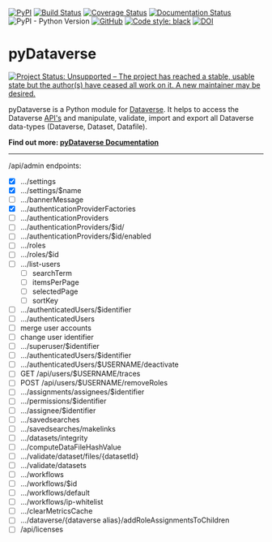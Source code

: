 [![PyPI](https://img.shields.io/pypi/v/pyDataverse.svg)](https://pypi.org/project/pyDataverse/) [![Build Status](https://travis-ci.com/gdcc/pyDataverse.svg?branch=master)](https://travis-ci.com/gdcc/pyDataverse) [![Coverage Status](https://coveralls.io/repos/github/gdcc/pyDataverse/badge.svg)](https://coveralls.io/github/gdcc/pyDataverse) [![Documentation Status](https://readthedocs.org/projects/pydataverse/badge/?version=latest)](https://pydataverse.readthedocs.io/en/latest) ![PyPI - Python Version](https://img.shields.io/pypi/pyversions/pydataverse.svg) [![GitHub](https://img.shields.io/github/license/gdcc/pydataverse.svg)](https://opensource.org/licenses/MIT) [![Code style: black](https://img.shields.io/badge/code%20style-black-000000.svg)](https://github.com/psf/black) [![DOI](https://zenodo.org/badge/DOI/10.5281/zenodo.4664557.svg)](https://doi.org/10.5281/zenodo.4664557)

# pyDataverse

[![Project Status: Unsupported – The project has reached a stable, usable state but the author(s) have ceased all work on it. A new maintainer may be desired.](https://www.repostatus.org/badges/latest/unsupported.svg)](https://www.repostatus.org/#unsupported)

pyDataverse is a Python module for [Dataverse](http://dataverse.org).
It helps to access the Dataverse [API's](http://guides.dataverse.org/en/latest/api/index.html) and manipulate, validate, import and export all Dataverse data-types (Dataverse, Dataset, Datafile).

**Find out more: [pyDataverse Documentation](https://pydataverse.readthedocs.io/en/latest/)**

-----

/api/admin endpoints:
- [x] .../settings
- [x] .../settings/$name
- [ ] .../bannerMessage
- [x] .../authenticationProviderFactories
- [ ] .../authenticationProviders
- [ ] .../authenticationProviders/$id/
- [ ] .../authenticationProviders/$id/enabled
- [ ] .../roles
- [ ] .../roles/$id
- [ ] .../list-users
    - [ ] searchTerm
    - [ ] itemsPerPage
    - [ ] selectedPage
    - [ ] sortKey
- [ ] .../authenticatedUsers/$identifier
- [ ] .../authenticatedUsers
- [ ] merge user accounts
- [ ] change user identifier
- [ ] .../superuser/$identifier
- [ ] .../authenticatedUsers/$identifier
- [ ] .../authenticatedUsers/$USERNAME/deactivate
- [ ] GET /api/users/$USERNAME/traces
- [ ] POST /api/users/$USERNAME/removeRoles
- [ ] .../assignments/assignees/$identifier
- [ ] .../permissions/$identifier
- [ ] .../assignee/$identifier
- [ ] .../savedsearches
- [ ] .../savedsearches/makelinks
- [ ] .../datasets/integrity
- [ ] .../computeDataFileHashValue
- [ ] .../validate/dataset/files/{datasetId}
- [ ] .../validate/datasets
- [ ] .../workflows
- [ ] .../workflows/$id
- [ ] .../workflows/default
- [ ] .../workflows/ip-whitelist
- [ ] .../clearMetricsCache
- [ ] .../dataverse/{dataverse alias}/addRoleAssignmentsToChildren
- [ ] /api/licenses
